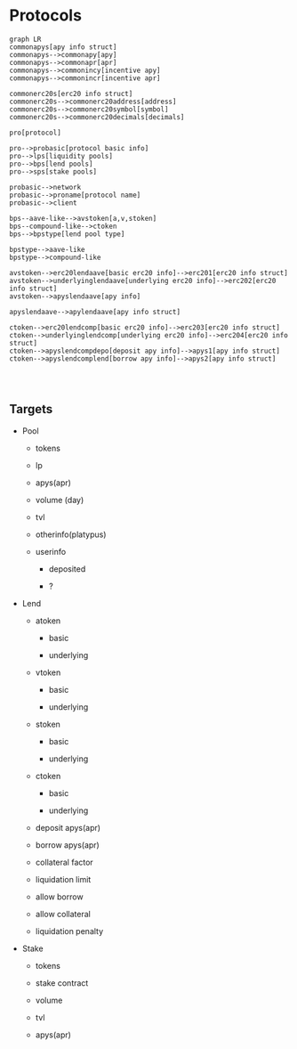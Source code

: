 # Protocols

```mermaid
graph LR
commonapys[apy info struct]
commonapys-->commonapy[apy]
commonapys-->commonapr[apr]
commonapys-->commonincy[incentive apy]
commonapys-->commonincr[incentive apr]

commonerc20s[erc20 info struct]
commonerc20s-->commonerc20address[address]
commonerc20s-->commonerc20symbol[symbol]
commonerc20s-->commonerc20decimals[decimals]

pro[protocol]

pro-->probasic[protocol basic info]
pro-->lps[liquidity pools]
pro-->bps[lend pools]
pro-->sps[stake pools]

probasic-->network
probasic-->proname[protocol name]
probasic-->client

bps--aave-like-->avstoken[a,v,stoken]
bps--compound-like-->ctoken
bps-->bpstype[lend pool type]

bpstype-->aave-like
bpstype-->compound-like

avstoken-->erc20lendaave[basic erc20 info]-->erc201[erc20 info struct]
avstoken-->underlyinglendaave[underlying erc20 info]-->erc202[erc20 info struct]
avstoken-->apyslendaave[apy info]

apyslendaave-->apylendaave[apy info struct]

ctoken-->erc20lendcomp[basic erc20 info]-->erc203[erc20 info struct]
ctoken-->underlyinglendcomp[underlying erc20 info]-->erc204[erc20 info struct]
ctoken-->apyslendcompdepo[deposit apy info]-->apys1[apy info struct]
ctoken-->apyslendcomplend[borrow apy info]-->apys2[apy info struct]




```

## Targets

-   Pool

    -   tokens

    -   lp

    -   apys(apr)

    -   volume (day)

    -   tvl

    -   otherinfo(platypus)

    -   userinfo

        -   deposited

        -   ?

-   Lend

    -   atoken

        -   basic

        -   underlying

    -   vtoken

        -   basic

        -   underlying

    -   stoken

        -   basic

        -   underlying

    -   ctoken

        -   basic

        -   underlying

    -   deposit apys(apr)

    -   borrow apys(apr)

    -   collateral factor

    -   liquidation limit

    -   allow borrow

    -   allow collateral

    -   liquidation penalty

-   Stake

    -   tokens

    -   stake contract

    -   volume

    -   tvl

    -   apys(apr)
